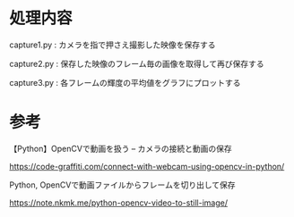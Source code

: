 # 処理内容

capture1.py : カメラを指で押さえ撮影した映像を保存する

capture2.py : 保存した映像のフレーム毎の画像を取得して再び保存する

capture3.py : 各フレームの輝度の平均値をグラフにプロットする

# 参考

【Python】OpenCVで動画を扱う – カメラの接続と動画の保存

https://code-graffiti.com/connect-with-webcam-using-opencv-in-python/

Python, OpenCVで動画ファイルからフレームを切り出して保存

https://note.nkmk.me/python-opencv-video-to-still-image/
